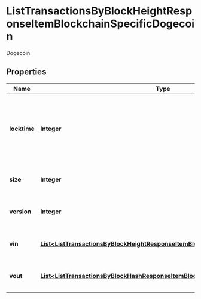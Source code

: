 

# ListTransactionsByBlockHeightResponseItemBlockchainSpecificDogecoin

Dogecoin

## Properties

Name | Type | Description | Notes
------------ | ------------- | ------------- | -------------
**locktime** | **Integer** | Represents the time at which a particular transaction can be added to the blockchain. | 
**size** | **Integer** | Represents the total size of this transaction. | 
**version** | **Integer** | Represents transaction version number. | 
**vin** | [**List&lt;ListTransactionsByBlockHeightResponseItemBlockchainSpecificDogecoinVin&gt;**](ListTransactionsByBlockHeightResponseItemBlockchainSpecificDogecoinVin.md) | Represents the transaction inputs. | 
**vout** | [**List&lt;ListTransactionsByBlockHashResponseItemBlockchainSpecificDogecoinVout&gt;**](ListTransactionsByBlockHashResponseItemBlockchainSpecificDogecoinVout.md) | Represents the transaction outputs. | 



